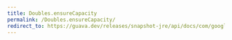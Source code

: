 ```yaml
---
title: Doubles.ensureCapacity
permalink: /Doubles.ensureCapacity/
redirect_to: https://guava.dev/releases/snapshot-jre/api/docs/com/google/common/primitives/Doubles.html#ensureCapacity-double:A-int-int-
---
```

